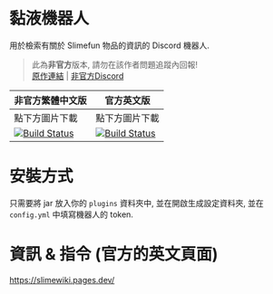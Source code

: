 # 黏液機器人
用於檢索有關於 Slimefun 物品的資訊的 Discord 機器人.

> 此為**非官方**版本, 請勿在該作者問題追蹤內回報! <br>
> [原作連結](https://github.com/TheSilentPro/SlimeBot) | [非官方Discord](https://discord.gg/GF4CwjFXT9)

| 非官方繁體中文版 | 官方英文版 |
| -------- | -------- |
| 點下方圖片下載 | 點下方圖片下載 |
| [![Build Status](https://xMikux.github.io/builds/SlimeTraditionalTranslation/SlimeBot/master/badge.svg)](https://xMikux.github.io/builds/SlimeTraditionalTranslation/SlimeBot/master) | [![Build Status](https://thebusybiscuit.github.io/builds/TheSilentPro/SlimeBot/master/badge.svg)](https://thebusybiscuit.github.io/builds/TheSilentPro/SlimeBot/master) |

# 安裝方式
只需要將 jar 放入你的 ``plugins`` 資料夾中, 並在開啟生成設定資料夾, 並在 ``config.yml`` 中填寫機器人的 token.

# 資訊 & 指令 (官方的英文頁面)
https://slimewiki.pages.dev/
